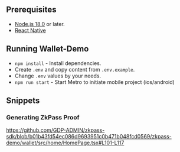 ## Prerequisites

- [Node.js 18.0](https://nodejs.org/en) or later.
- [React Native](https://reactnative.dev/docs/environment-setup)

## Running Wallet-Demo

- `npm install` - Install dependencies.
- Create `.env` and copy content from `.env.example`.
- Change `.env` values by your needs.
- `npm run start` - Start Metro to initiate mobile project (ios/android)

## Snippets

### Generating ZkPass Proof

https://github.com/GDP-ADMIN/zkpass-sdk/blob/b01b43fd54ec086d9693951c0b471b048fcd0569/zkpass-demo/wallet/src/home/HomePage.tsx#L101-L117